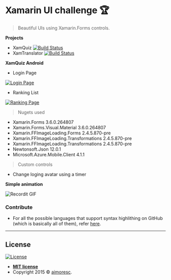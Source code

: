 

# Xamarin UI challenge 🏆

> Beautiful UIs using Xamarin.Forms controls.


**Projects**

- XamQuiz  [![Build Status](https://img.shields.io/badge/-in%20progress-blue.svg)](https://travis-ci.org/badges/badgerbadgerbadger)
- XamTranslator  [![Build Status](https://img.shields.io/badge/-in%20progress-blue.svg)](https://travis-ci.org/badges/badgerbadgerbadger)


**XamQuiz Android**

- Login Page

[![Login Page](https://i.imgur.com/JirgAH9.png)]()


- Ranking List

[![Ranking Page](https://i.imgur.com/0DrI2Gd.png)]()

> Nugets used

- Xamarin.Forms 3.6.0.264807
- Xamarin.Forms.Visual.Material 3.6.0.264807
- Xamarin.FFImageLoading.Forms 2.4.5.870-pre
- Xamarin.FFImageLoading.Transformations 2.4.5.870-pre
- Xamarin.FFImageLoading.Transformations 2.4.5.870-pre
- Newtonsoft.Json 12.0.1
- Microsoft.Azure.Mobile.Client 4.1.1


> Custom controls

- Change loging avatar using a timer

**Simple animation**

![Recordit GIF](https://i.imgur.com/OeWphmG.gif)






### Contribute


- For all the possible languages that support syntax highlithing on GitHub (which is basically all of them), refer <a href="https://github.com/github/linguist/blob/master/lib/linguist/languages.yml" target="_blank">here</a>.

---


## License

[![License](http://img.shields.io/:license-mit-blue.svg?style=flat-square)](http://badges.mit-license.org)

- **[MIT license](http://opensource.org/licenses/mit-license.php)**
- Copyright 2015 © <a href="http://fvcproductions.com" target="_blank">aimoresc</a>.
